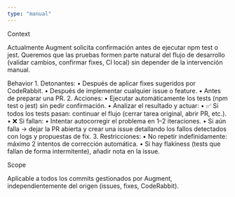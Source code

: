 ```yaml
---
type: "manual"
---
```


Context

Actualmente Augment solicita confirmación antes de ejecutar npm test o jest. Queremos que las pruebas formen parte natural del flujo de desarrollo (validar cambios, confirmar fixes, CI local) sin depender de la intervención manual.

Behavior
	1.	Detonantes:
	•	Después de aplicar fixes sugeridos por CodeRabbit.
	•	Después de implementar cualquier issue o feature.
	•	Antes de preparar una PR.
	2.	Acciones:
	•	Ejecutar automáticamente los tests (npm test o jest) sin pedir confirmación.
	•	Analizar el resultado y actuar:
	•	✅ Si todos los tests pasan: continuar el flujo (cerrar tarea original, abrir PR, etc.).
	•	❌ Si fallan:
	•	Intentar autocorregir el problema en 1–2 iteraciones.
	•	Si aún falla → dejar la PR abierta y crear una issue detallando los fallos detectados con logs y propuestas de fix.
	3.	Restricciones:
	•	No repetir indefinidamente: máximo 2 intentos de corrección automática.
	•	Si hay flakiness (tests que fallan de forma intermitente), añadir nota en la issue.

Scope

Aplicable a todos los commits gestionados por Augment, independientemente del origen (issues, fixes, CodeRabbit).
